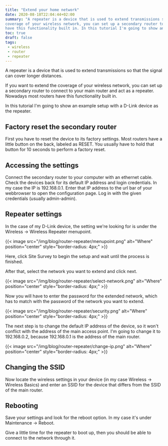 ```yaml
---
title: "Extend your home network"
date: 2020-08-18T22:04:44+02:00
summary: "A repeater is a device that is used to extend transmissions so that the signal can cover longer distances. If you want to extend the 
coverage of your wireless network, you can set up a secondary router to connect to your main router and act as a repeater. Nowadays most routers
have this functionality built in. In this tutorial I'm going to show an example setup with a D-Link device as the repeater." 
toc: true
draft: false
tags:
 - wireless
 - router
 - repeater
---
```


A repeater is a device that is used to extend transmissions so that the signal can cover longer distances. 

If you want to extend the coverage of your wireless network, you can set up a secondary router to connect to your main router and act as a repeater. 
Nowadays most routers have this functionality built in. 

In this tutorial I'm going to show an example setup with a D-Link device as the repeater.

## Factory reset the secondary router

First you have to reset the device to its factory settings. Most routers have a little button on the back, labeled as RESET. You usually have to hold that button for
10 seconds to perform a factory reset.

## Accessing the settings

Connect the secondary router to your computer with an ethernet cable. Check the devices back for its default IP address and login credentials. In my case the IP is 192.168.0.1. Enter that IP
address to the url bar of your webbrowser to open the configuration page. Log in with the given credentials (usually admin-admin).

## Repeater settings

In the case of my D-Link device, the setting we're looking for is under the Wireless -> Wireless Repeater menupoint.

{{< image src="/img/blog/router-repeater/menupoint.png" alt="Where" position="center" style="border-radius: 4px;" >}}

Here, click Site Survey to begin the setup and wait until the process is finished. 

After that, select the network you want to extend and click next. 

{{< image src="/img/blog/router-repeater/select-network.png" alt="Where" position="center" style="border-radius: 4px;" >}}

Now you will have to enter the password for the extended network, which has to match with the password of the network you want to extend.

{{< image src="/img/blog/router-repeater/security.png" alt="Where" position="center" style="border-radius: 4px;" >}}

The next step is to change the default IP address of the device, so it won't conflict with the address of the main access point. I'm going to change it to 192.168.0.2, because 192.168.0.1 is the address of the main router.

{{< image src="/img/blog/router-repeater/change-ip.png" alt="Where" position="center" style="border-radius: 4px;" >}}

## Changing the SSID

Now locate the wireless settings in your device (in my case Wireless -> Wireless Basics) and enter an SSID for the device that differs from the SSID of the main router.

## Rebooting

Save your settings and look for the reboot option. In my case it's under Maintenance -> Reboot.

Give a little time for the repeater to boot up, then you should be able to connect to the network through it. 

